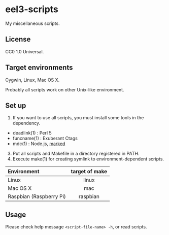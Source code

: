 eel3-scripts
============

My miscellaneous scripts.

License
-------

CC0 1.0 Universal.

Target environments
-------------------

Cygwin, Linux, Mac OS X.

Probably all scripts work on other Unix-like environment.

Set up
------

1. If you want to use all scripts, you must install some tools in the dependency.
  * deadlink(1) : Perl 5
  * funcname(1) : Exuberant Ctags
  * mdc(1) : Node.js, [marked](https://github.com/chjj/marked "marked")
3. Put all scripts and Makefile in a directory registered in PATH.
4. Execute make(1) for creating symlink to environment-dependent scripts.

| Environment             | target of make |
|:------------------------|:--------------:|
| Linux                   | linux          |
| Mac OS X                | mac            |
| Raspbian (Raspberry Pi) | raspbian       |

Usage
-----

Please check help message `<script-file-name> -h`, or read scripts.
